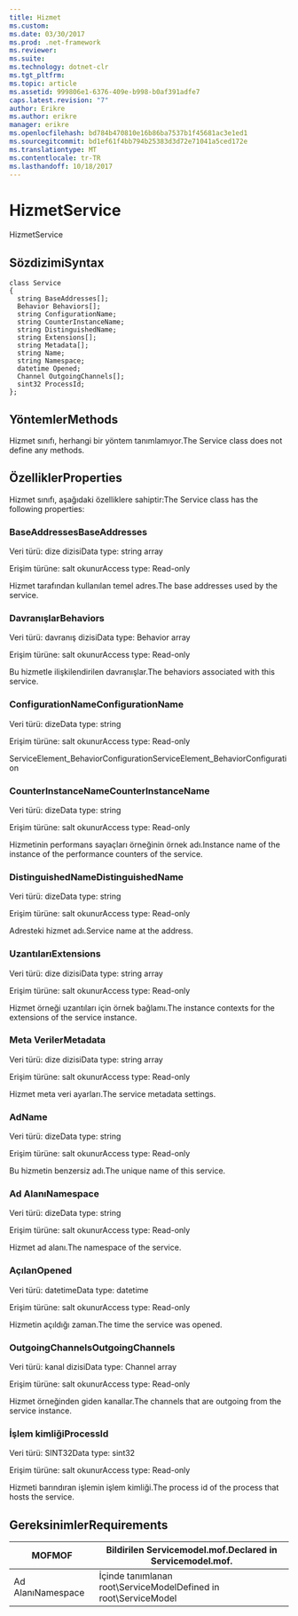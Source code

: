 ```yaml
---
title: Hizmet
ms.custom: 
ms.date: 03/30/2017
ms.prod: .net-framework
ms.reviewer: 
ms.suite: 
ms.technology: dotnet-clr
ms.tgt_pltfrm: 
ms.topic: article
ms.assetid: 999806e1-6376-409e-b998-b0af391adfe7
caps.latest.revision: "7"
author: Erikre
ms.author: erikre
manager: erikre
ms.openlocfilehash: bd784b470810e16b86ba7537b1f45681ac3e1ed1
ms.sourcegitcommit: bd1ef61f4bb794b25383d3d72e71041a5ced172e
ms.translationtype: MT
ms.contentlocale: tr-TR
ms.lasthandoff: 10/18/2017
---
```

# <a name="service"></a><span data-ttu-id="c7cfe-102">Hizmet</span><span class="sxs-lookup"><span data-stu-id="c7cfe-102">Service</span></span>
<span data-ttu-id="c7cfe-103">Hizmet</span><span class="sxs-lookup"><span data-stu-id="c7cfe-103">Service</span></span>  
  
## <a name="syntax"></a><span data-ttu-id="c7cfe-104">Sözdizimi</span><span class="sxs-lookup"><span data-stu-id="c7cfe-104">Syntax</span></span>  
  
```  
class Service  
{  
  string BaseAddresses[];  
  Behavior Behaviors[];  
  string ConfigurationName;  
  string CounterInstanceName;  
  string DistinguishedName;  
  string Extensions[];  
  string Metadata[];  
  string Name;  
  string Namespace;  
  datetime Opened;  
  Channel OutgoingChannels[];  
  sint32 ProcessId;  
};  
```  
  
## <a name="methods"></a><span data-ttu-id="c7cfe-105">Yöntemler</span><span class="sxs-lookup"><span data-stu-id="c7cfe-105">Methods</span></span>  
 <span data-ttu-id="c7cfe-106">Hizmet sınıfı, herhangi bir yöntem tanımlamıyor.</span><span class="sxs-lookup"><span data-stu-id="c7cfe-106">The Service class does not define any methods.</span></span>  
  
## <a name="properties"></a><span data-ttu-id="c7cfe-107">Özellikler</span><span class="sxs-lookup"><span data-stu-id="c7cfe-107">Properties</span></span>  
 <span data-ttu-id="c7cfe-108">Hizmet sınıfı, aşağıdaki özelliklere sahiptir:</span><span class="sxs-lookup"><span data-stu-id="c7cfe-108">The Service class has the following properties:</span></span>  
  
### <a name="baseaddresses"></a><span data-ttu-id="c7cfe-109">BaseAddresses</span><span class="sxs-lookup"><span data-stu-id="c7cfe-109">BaseAddresses</span></span>  
 <span data-ttu-id="c7cfe-110">Veri türü: dize dizisi</span><span class="sxs-lookup"><span data-stu-id="c7cfe-110">Data type: string array</span></span>  
  
 <span data-ttu-id="c7cfe-111">Erişim türüne: salt okunur</span><span class="sxs-lookup"><span data-stu-id="c7cfe-111">Access type: Read-only</span></span>  
  
 <span data-ttu-id="c7cfe-112">Hizmet tarafından kullanılan temel adres.</span><span class="sxs-lookup"><span data-stu-id="c7cfe-112">The base addresses used by the service.</span></span>  
  
### <a name="behaviors"></a><span data-ttu-id="c7cfe-113">Davranışlar</span><span class="sxs-lookup"><span data-stu-id="c7cfe-113">Behaviors</span></span>  
 <span data-ttu-id="c7cfe-114">Veri türü: davranış dizisi</span><span class="sxs-lookup"><span data-stu-id="c7cfe-114">Data type: Behavior array</span></span>  
  
 <span data-ttu-id="c7cfe-115">Erişim türüne: salt okunur</span><span class="sxs-lookup"><span data-stu-id="c7cfe-115">Access type: Read-only</span></span>  
  
 <span data-ttu-id="c7cfe-116">Bu hizmetle ilişkilendirilen davranışlar.</span><span class="sxs-lookup"><span data-stu-id="c7cfe-116">The behaviors associated with this service.</span></span>  
  
### <a name="configurationname"></a><span data-ttu-id="c7cfe-117">ConfigurationName</span><span class="sxs-lookup"><span data-stu-id="c7cfe-117">ConfigurationName</span></span>  
 <span data-ttu-id="c7cfe-118">Veri türü: dize</span><span class="sxs-lookup"><span data-stu-id="c7cfe-118">Data type: string</span></span>  
  
 <span data-ttu-id="c7cfe-119">Erişim türüne: salt okunur</span><span class="sxs-lookup"><span data-stu-id="c7cfe-119">Access type: Read-only</span></span>  
  
 <span data-ttu-id="c7cfe-120">ServiceElement_BehaviorConfiguration</span><span class="sxs-lookup"><span data-stu-id="c7cfe-120">ServiceElement_BehaviorConfiguration</span></span>  
  
### <a name="counterinstancename"></a><span data-ttu-id="c7cfe-121">CounterInstanceName</span><span class="sxs-lookup"><span data-stu-id="c7cfe-121">CounterInstanceName</span></span>  
 <span data-ttu-id="c7cfe-122">Veri türü: dize</span><span class="sxs-lookup"><span data-stu-id="c7cfe-122">Data type: string</span></span>  
  
 <span data-ttu-id="c7cfe-123">Erişim türüne: salt okunur</span><span class="sxs-lookup"><span data-stu-id="c7cfe-123">Access type: Read-only</span></span>  
  
 <span data-ttu-id="c7cfe-124">Hizmetinin performans sayaçları örneğinin örnek adı.</span><span class="sxs-lookup"><span data-stu-id="c7cfe-124">Instance name of the instance of the performance counters of the service.</span></span>  
  
### <a name="distinguishedname"></a><span data-ttu-id="c7cfe-125">DistinguishedName</span><span class="sxs-lookup"><span data-stu-id="c7cfe-125">DistinguishedName</span></span>  
 <span data-ttu-id="c7cfe-126">Veri türü: dize</span><span class="sxs-lookup"><span data-stu-id="c7cfe-126">Data type: string</span></span>  
  
 <span data-ttu-id="c7cfe-127">Erişim türüne: salt okunur</span><span class="sxs-lookup"><span data-stu-id="c7cfe-127">Access type: Read-only</span></span>  
  
 <span data-ttu-id="c7cfe-128">Adresteki hizmet adı.</span><span class="sxs-lookup"><span data-stu-id="c7cfe-128">Service name at the address.</span></span>  
  
### <a name="extensions"></a><span data-ttu-id="c7cfe-129">Uzantıları</span><span class="sxs-lookup"><span data-stu-id="c7cfe-129">Extensions</span></span>  
 <span data-ttu-id="c7cfe-130">Veri türü: dize dizisi</span><span class="sxs-lookup"><span data-stu-id="c7cfe-130">Data type: string array</span></span>  
  
 <span data-ttu-id="c7cfe-131">Erişim türüne: salt okunur</span><span class="sxs-lookup"><span data-stu-id="c7cfe-131">Access type: Read-only</span></span>  
  
 <span data-ttu-id="c7cfe-132">Hizmet örneği uzantıları için örnek bağlamı.</span><span class="sxs-lookup"><span data-stu-id="c7cfe-132">The instance contexts for the extensions of the service instance.</span></span>  
  
### <a name="metadata"></a><span data-ttu-id="c7cfe-133">Meta Veriler</span><span class="sxs-lookup"><span data-stu-id="c7cfe-133">Metadata</span></span>  
 <span data-ttu-id="c7cfe-134">Veri türü: dize dizisi</span><span class="sxs-lookup"><span data-stu-id="c7cfe-134">Data type: string array</span></span>  
  
 <span data-ttu-id="c7cfe-135">Erişim türüne: salt okunur</span><span class="sxs-lookup"><span data-stu-id="c7cfe-135">Access type: Read-only</span></span>  
  
 <span data-ttu-id="c7cfe-136">Hizmet meta veri ayarları.</span><span class="sxs-lookup"><span data-stu-id="c7cfe-136">The service metadata settings.</span></span>  
  
### <a name="name"></a><span data-ttu-id="c7cfe-137">Ad</span><span class="sxs-lookup"><span data-stu-id="c7cfe-137">Name</span></span>  
 <span data-ttu-id="c7cfe-138">Veri türü: dize</span><span class="sxs-lookup"><span data-stu-id="c7cfe-138">Data type: string</span></span>  
  
 <span data-ttu-id="c7cfe-139">Erişim türüne: salt okunur</span><span class="sxs-lookup"><span data-stu-id="c7cfe-139">Access type: Read-only</span></span>  
  
 <span data-ttu-id="c7cfe-140">Bu hizmetin benzersiz adı.</span><span class="sxs-lookup"><span data-stu-id="c7cfe-140">The unique name of this service.</span></span>  
  
### <a name="namespace"></a><span data-ttu-id="c7cfe-141">Ad Alanı</span><span class="sxs-lookup"><span data-stu-id="c7cfe-141">Namespace</span></span>  
 <span data-ttu-id="c7cfe-142">Veri türü: dize</span><span class="sxs-lookup"><span data-stu-id="c7cfe-142">Data type: string</span></span>  
  
 <span data-ttu-id="c7cfe-143">Erişim türüne: salt okunur</span><span class="sxs-lookup"><span data-stu-id="c7cfe-143">Access type: Read-only</span></span>  
  
 <span data-ttu-id="c7cfe-144">Hizmet ad alanı.</span><span class="sxs-lookup"><span data-stu-id="c7cfe-144">The namespace of the service.</span></span>  
  
### <a name="opened"></a><span data-ttu-id="c7cfe-145">Açılan</span><span class="sxs-lookup"><span data-stu-id="c7cfe-145">Opened</span></span>  
 <span data-ttu-id="c7cfe-146">Veri türü: datetime</span><span class="sxs-lookup"><span data-stu-id="c7cfe-146">Data type: datetime</span></span>  
  
 <span data-ttu-id="c7cfe-147">Erişim türüne: salt okunur</span><span class="sxs-lookup"><span data-stu-id="c7cfe-147">Access type: Read-only</span></span>  
  
 <span data-ttu-id="c7cfe-148">Hizmetin açıldığı zaman.</span><span class="sxs-lookup"><span data-stu-id="c7cfe-148">The time the service was opened.</span></span>  
  
### <a name="outgoingchannels"></a><span data-ttu-id="c7cfe-149">OutgoingChannels</span><span class="sxs-lookup"><span data-stu-id="c7cfe-149">OutgoingChannels</span></span>  
 <span data-ttu-id="c7cfe-150">Veri türü: kanal dizisi</span><span class="sxs-lookup"><span data-stu-id="c7cfe-150">Data type: Channel array</span></span>  
  
 <span data-ttu-id="c7cfe-151">Erişim türüne: salt okunur</span><span class="sxs-lookup"><span data-stu-id="c7cfe-151">Access type: Read-only</span></span>  
  
 <span data-ttu-id="c7cfe-152">Hizmet örneğinden giden kanallar.</span><span class="sxs-lookup"><span data-stu-id="c7cfe-152">The channels that are outgoing from the service instance.</span></span>  
  
### <a name="processid"></a><span data-ttu-id="c7cfe-153">İşlem kimliği</span><span class="sxs-lookup"><span data-stu-id="c7cfe-153">ProcessId</span></span>  
 <span data-ttu-id="c7cfe-154">Veri türü: SINT32</span><span class="sxs-lookup"><span data-stu-id="c7cfe-154">Data type: sint32</span></span>  
  
 <span data-ttu-id="c7cfe-155">Erişim türüne: salt okunur</span><span class="sxs-lookup"><span data-stu-id="c7cfe-155">Access type: Read-only</span></span>  
  
 <span data-ttu-id="c7cfe-156">Hizmeti barındıran işlemin işlem kimliği.</span><span class="sxs-lookup"><span data-stu-id="c7cfe-156">The process id of the process that hosts the service.</span></span>  
  
## <a name="requirements"></a><span data-ttu-id="c7cfe-157">Gereksinimler</span><span class="sxs-lookup"><span data-stu-id="c7cfe-157">Requirements</span></span>  
  
|<span data-ttu-id="c7cfe-158">MOF</span><span class="sxs-lookup"><span data-stu-id="c7cfe-158">MOF</span></span>|<span data-ttu-id="c7cfe-159">Bildirilen Servicemodel.mof.</span><span class="sxs-lookup"><span data-stu-id="c7cfe-159">Declared in Servicemodel.mof.</span></span>|  
|---------|-----------------------------------|  
|<span data-ttu-id="c7cfe-160">Ad Alanı</span><span class="sxs-lookup"><span data-stu-id="c7cfe-160">Namespace</span></span>|<span data-ttu-id="c7cfe-161">İçinde tanımlanan root\ServiceModel</span><span class="sxs-lookup"><span data-stu-id="c7cfe-161">Defined in root\ServiceModel</span></span>|
